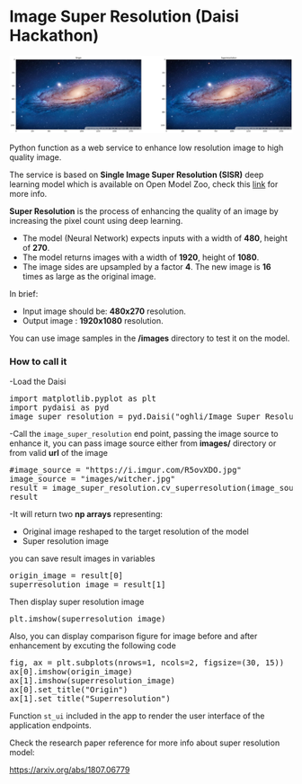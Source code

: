 # Image Super Resolution (Daisi Hackathon)

![Super_Figure](result/Superres_Figure.jpg)

Python function as a web service to enhance low resolution image to high quality image.

The service is based on **Single Image Super Resolution (SISR)** deep learning model which is available on Open Model Zoo, check this [link](https://docs.openvino.ai/latest/omz_models_model_single_image_super_resolution_1032.html) for more info.

**Super Resolution** is the process of enhancing the quality of an image by increasing the pixel count using deep learning.

* The model (Neural Network) expects inputs with a width of **480**, height of **270**.
* The model returns images with a width of **1920**, height of **1080**.
* The image sides are upsampled by a factor **4**. The new image is **16** times as large as the original image.

In brief:
* Input image should be: **480x270** resolution.
* Output image : **1920x1080** resolution.

You can use image samples in the **/images** directory to test it on the model.

### How to call it

-Load the Daisi
<pre>
import matplotlib.pyplot as plt
import pydaisi as pyd
image_super_resolution = pyd.Daisi("oghli/Image Super Resolution")
</pre>

-Call the `image_super_resolution` end point, passing the image source to enhance it, you can pass image source either from **images/** directory or from valid **url** of the image
<pre>
#image_source = "https://i.imgur.com/R5ovXDO.jpg"
image_source = "images/witcher.jpg"
result = image_super_resolution.cv_superresolution(image_source).value
result
</pre>
-It will return two **np arrays** representing:
* Original image reshaped to the target resolution of the model
* Super resolution image

you can save result images in variables
<pre>
origin_image = result[0] 
superresolution_image = result[1] 
</pre>

Then display super resolution image
<pre>
plt.imshow(superresolution_image)
</pre>

Also, you can display comparison figure for image before and after enhancement by excuting the following code
<pre>
fig, ax = plt.subplots(nrows=1, ncols=2, figsize=(30, 15))
ax[0].imshow(origin_image)
ax[1].imshow(superresolution_image)
ax[0].set_title("Origin")
ax[1].set_title("Superresolution")
</pre>

Function `st_ui` included in the app to render the user interface of the application endpoints.

Check the research paper reference for more info about super resolution model:

https://arxiv.org/abs/1807.06779